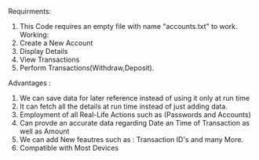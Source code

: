 Requirments:
  1. This Code requires an empty file with name "accounts.txt" to work.
Working:
  1. Create a New Account
  2. Display Details
  3. View Transactions
  4. Perform Transactions(Withdraw,Deposit).

Advantages :
  1. We can save data for later reference instead of using it only at run time
  2. It can fetch all the details at run time instead of just adding data.
  3. Employment of all Real-Life Actions such as (Passwords and Accounts)
  4. Can provde an accurate data regarding Date an Time of Transaction as well as Amount
  5. We can add New feautres such as : Transaction ID's and many More.
  6. Compatible with Most Devices
